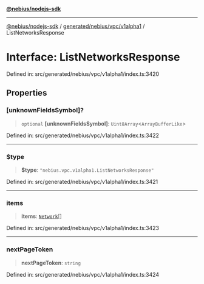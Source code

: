 [**@nebius/nodejs-sdk**](../../../../../README.md)

---

[@nebius/nodejs-sdk](../../../../../README.md) / [generated/nebius/vpc/v1alpha1](../README.md) / ListNetworksResponse

# Interface: ListNetworksResponse

Defined in: src/generated/nebius/vpc/v1alpha1/index.ts:3420

## Properties

### \[unknownFieldsSymbol\]?

> `optional` **\[unknownFieldsSymbol\]**: `Uint8Array`\<`ArrayBufferLike`\>

Defined in: src/generated/nebius/vpc/v1alpha1/index.ts:3422

---

### $type

> **$type**: `"nebius.vpc.v1alpha1.ListNetworksResponse"`

Defined in: src/generated/nebius/vpc/v1alpha1/index.ts:3421

---

### items

> **items**: [`Network`](Network.md)[]

Defined in: src/generated/nebius/vpc/v1alpha1/index.ts:3423

---

### nextPageToken

> **nextPageToken**: `string`

Defined in: src/generated/nebius/vpc/v1alpha1/index.ts:3424
